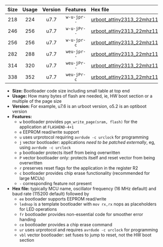 |Size|Usage|Version|Features|Hex file|
|:-:|:-:|:-:|:-:|:--|
|218|224|u7.7|`w-u-jpr--`|[urboot_attiny2313_22mhz1184_230400bps_lednop_ur_vbl.hex](https://raw.githubusercontent.com/stefanrueger/urboot.hex/main/mcus/attiny2313/fcpu_22mhz1184/230400_bps/urboot_attiny2313_22mhz1184_230400bps_lednop_ur_vbl.hex)|
|246|256|u7.7|`w-u-jPr--`|[urboot_attiny2313_22mhz1184_230400bps_lednop_fr_ur_vbl.hex](https://raw.githubusercontent.com/stefanrueger/urboot.hex/main/mcus/attiny2313/fcpu_22mhz1184/230400_bps/urboot_attiny2313_22mhz1184_230400bps_lednop_fr_ur_vbl.hex)|
|256|256|u7.7|`w-u-jpr-c`|[urboot_attiny2313_22mhz1184_230400bps_lednop_fr_ce_ur_vbl.hex](https://raw.githubusercontent.com/stefanrueger/urboot.hex/main/mcus/attiny2313/fcpu_22mhz1184/230400_bps/urboot_attiny2313_22mhz1184_230400bps_lednop_fr_ce_ur_vbl.hex)|
|282|288|u7.7|`weu-jpr--`|[urboot_attiny2313_22mhz1184_230400bps_ee_lednop_ur_vbl.hex](https://raw.githubusercontent.com/stefanrueger/urboot.hex/main/mcus/attiny2313/fcpu_22mhz1184/230400_bps/urboot_attiny2313_22mhz1184_230400bps_ee_lednop_ur_vbl.hex)|
|314|320|u7.7|`weu-jPr--`|[urboot_attiny2313_22mhz1184_230400bps_ee_lednop_fr_ur_vbl.hex](https://raw.githubusercontent.com/stefanrueger/urboot.hex/main/mcus/attiny2313/fcpu_22mhz1184/230400_bps/urboot_attiny2313_22mhz1184_230400bps_ee_lednop_fr_ur_vbl.hex)|
|338|352|u7.7|`weu-jPr-c`|[urboot_attiny2313_22mhz1184_230400bps_ee_lednop_fr_ce_ur_vbl.hex](https://raw.githubusercontent.com/stefanrueger/urboot.hex/main/mcus/attiny2313/fcpu_22mhz1184/230400_bps/urboot_attiny2313_22mhz1184_230400bps_ee_lednop_fr_ce_ur_vbl.hex)|

- **Size:** Bootloader code size including small table at top end
- **Usage:** How many bytes of flash are needed, ie, HW boot section or a multiple of the page size
- **Version:** For example, u7.6 is an urboot version, o5.2 is an optiboot version
- **Features:**
  + `w` bootloader provides `pgm_write_page(sram, flash)` for the application at `FLASHEND-4+1`
  + `e` EEPROM read/write support
  + `u` uses urprotocol requiring `avrdude -c urclock` for programming
  + `j` vector bootloader: applications *need to be patched externally*, eg, using `avrdude -c urclock`
  + `p` bootloader protects itself from being overwritten
  + `P` vector bootloader only: protects itself and reset vector from being overwritten
  + `r` preserves reset flags for the application in the register R2
  + `c` bootloader provides chip erase functionality (recommended for large MCUs)
  + `-` corresponding feature not present
- **Hex file:** typically MCU name, oscillator frequency (16 MHz default) and baud rate (115200 default) followed by
  + `ee` bootloader supports EEPROM read/write
  + `lednop` is a template bootloader with `mov rx,rx` nops as placeholders for LED operations
  + `fr` bootloader provides non-essential code for smoother error handing
  + `ce` bootloader provides a chip erase command
  + `ur` uses urprotocol and requires `avrdude -c urclock` for programming
  + `vbl` vector bootloader: set fuses to jump to reset, not the HW boot section
